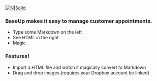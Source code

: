 [![N|Solid](https://baseup.co/assets/img/home/baseup-logo.png)](https://baseup.co)

### BaseUp makes it easy to manage customer appointments.

  - Type some Markdown on the left
  - See HTML in the right
  - Magic

### Features!

  - Import a HTML file and watch it magically convert to Markdown
  - Drag and drop images (requires your Dropbox account be linked)

